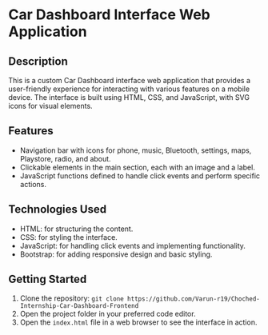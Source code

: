 # Car Dashboard Interface Web Application

## Description

This is a custom Car Dashboard interface web application that provides a user-friendly experience for interacting with various features on a mobile device. The interface is built using HTML, CSS, and JavaScript, with SVG icons for visual elements.

## Features

- Navigation bar with icons for phone, music, Bluetooth, settings, maps, Playstore, radio, and about.
- Clickable elements in the main section, each with an image and a label.
- JavaScript functions defined to handle click events and perform specific actions.

## Technologies Used

- HTML: for structuring the content.
- CSS: for styling the interface.
- JavaScript: for handling click events and implementing functionality.
- Bootstrap: for adding responsive design and basic styling.

## Getting Started

1. Clone the repository: `git clone https://github.com/Varun-r19/Choched-Internship-Car-Dashboard-Frontend`
2. Open the project folder in your preferred code editor.
3. Open the `index.html` file in a web browser to see the interface in action.
